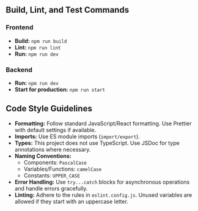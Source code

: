 ## Build, Lint, and Test Commands

### Frontend

- **Build:** `npm run build`
- **Lint:** `npm run lint`
- **Run:** `npm run dev`

### Backend

- **Run:** `npm run dev`
- **Start for production:** `npm run start`

## Code Style Guidelines

- **Formatting:** Follow standard JavaScript/React formatting. Use Prettier with default settings if available.
- **Imports:** Use ES module imports (`import/export`).
- **Types:** This project does not use TypeScript. Use JSDoc for type annotations where necessary.
- **Naming Conventions:**
  - Components: `PascalCase`
  - Variables/Functions: `camelCase`
  - Constants: `UPPER_CASE`
- **Error Handling:** Use `try...catch` blocks for asynchronous operations and handle errors gracefully.
- **Linting:** Adhere to the rules in `eslint.config.js`. Unused variables are allowed if they start with an uppercase letter.
